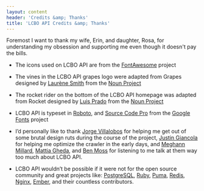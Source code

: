 ```yaml
---
layout: content
header: 'Credits &amp; Thanks'
title: 'LCBO API Credits &amp; Thanks'
---
```


Foremost I want to thank my wife, Erin, and daughter, Rosa, for understanding
my obsession and supporting me even though it doesn't pay the bills.
<i class="fa fa-heart"></i>
<i class="fa fa-heart"></i>
<i class="fa fa-heart"></i>

* The icons used on LCBO API are from the [FontAwesome](http://fontawesome.io/)
  project

* The vines in the LCBO API grapes logo were adapted from Grapes designed by
  [Laurène Smith](http://www.thenounproject.com/loxandco) from the
  [Noun Project](http://www.thenounproject.com)

* The rocket rider on the bottom of the LCBO API homepage was adapted from
  Rocket designed by [Luis Prado](http://www.thenounproject.com/Luis) from the
  [Noun Project](http://www.thenounproject.com)

* LCBO API is typeset in [Roboto](http://www.google.com/fonts/specimen/Roboto),
  and [Source Code Pro](http://www.google.com/fonts/specimen/Source+Code+Pro)
  from the [Google Fonts](http://www.google.com/fonts) project

* I&rsquo;d personally like to thank [Jorge Villalobos](http://minusfive.com/)
  for helping me get out of some brutal design ruts during the course of the
  project, [Justin Giancola](https://twitter.com/elucid) for helping me optimize
  the crawler in the early days, and
  [Meghann Millard](https://twitter.com/meghatron),
  [Mattia Gheda](https://twitter.com/ghedamat), and
  [Ben Moss](https://twitter.com/drtoofs) for listening to me talk at them way
  too much about LCBO API.

* LCBO API wouldn&rsquo;t be possible if it were not for the open source
  community and great projects like:
  [PostgreSQL](http://www.postgresql.org/),
  [Ruby](https://www.ruby-lang.org),
  [Puma](http://puma.io/),
  [Redis](http://redis.io/),
  [Nginx](http://nginx.org/),
  [Ember](http://emberjs.com/), and their countless contributors.
